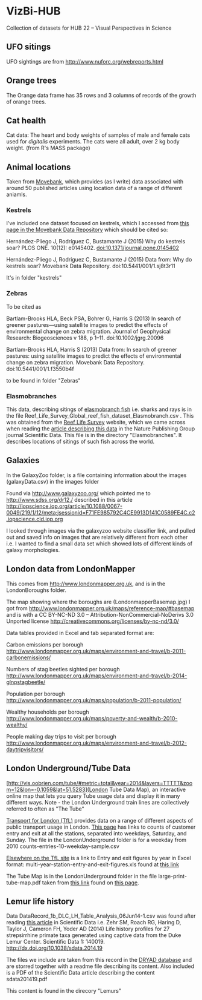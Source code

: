 # VizBi-HUB
Collection of datasets for HUB 22 – Visual Perspectives in Science

## UFO sitings
UFO sightings are from http://www.nuforc.org/webreports.html

## Orange trees
The Orange data frame has 35 rows and 3 columns of records of the growth of orange trees.

## Cat health
Cat data: The heart and body weights of samples of male and female cats used for _digitalis_ experiments.  The cats were all adult, over 2 kg body weight. (from R's MASS package)

## Animal locations

Taken from [Movebank](https://www.movebank.org), which provides (as I write) data associated with around 50 published articles using location data of a range of different aniamls.

### Kestrels

I've included one dataset focused on kestrels, which I accessed from [this page in the Movebank Data Repository](https://www.datarepository.movebank.org/browse?value=Herna%CC%81ndez-Pliego%2C+Jesu%CC%81s&type=author) which should be cited so:

Hernández-Pliego J, Rodríguez C, Bustamante J (2015) Why do kestrels soar? PLOS ONE. 10(12): e0145402. [doi:10.1371/journal.pone.0145402](http://journals.plos.org/plosone/article?id=10.1371/journal.pone.0145402)

Hernández-Pliego J, Rodriguez C, Bustamante J (2015) Data from: Why do kestrels soar? Movebank Data Repository. doi:10.5441/001/1.sj8t3r11

It's in folder "kestrels"

### Zebras

To be cited as 

Bartlam-Brooks HLA, Beck PSA, Bohrer G, Harris S (2013) In search of greener pastures—using satellite images to predict the effects of environmental change on zebra migration. Journal of Geophysical Research: Biogeosciences v 188, p 1–11. doi:10.1002/jgrg.20096 

Bartlam-Brooks HLA, Harris S (2013) Data from: In search of greener pastures: using satellite images to predict the effects of environmental change on zebra migration. Movebank Data Repository. doi:10.5441/001/1.f3550b4f 

to be found in folder "Zebras"

### Elasmobranches

This data, describing sitings of [elasmobranch fish](https://en.wikipedia.org/wiki/Elasmobranchii
) i.e. sharks and rays is in the file Reef_Life_Survey_Global_reef_fish_dataset_Elasmobranch.csv . This was obtained from the [Reef Life Survey](http://reeflifesurvey.imas.utas.edu.au) website, which we came across when reading the [article describing this data](http://www.nature.com/articles/sdata20147) in the Nature Publishing Group journal Scientific Data. This file is in the directory "Elasmobranches". It describes locations of sitings of such fish across the world.

## Galaxies

In the GalaxyZoo folder, is a file containing information about the images (galaxyData.csv) in the images folder

Found via http://www.galaxyzoo.org/ which pointed me to http://www.sdss.org/dr12./ described in this article http://iopscience.iop.org/article/10.1088/0067-0049/219/1/12/meta;jsessionid=F71FE985792C4CE9913D141C0589FE4C.c2.iopscience.cld.iop.org

I looked through images via the galaxyzoo website classifier link, and pulled out and saved info on images that are relatively different from each other i.e. I wanted to find a small data set which showed lots of different kinds of galaxy morphologies.

## London data from LondonMapper

This comes from http://www.londonmapper.org.uk, and is in the LondonBoroughs folder.

The map showing where the boroughs are (LondonmapperBasemap.jpg) I got from http://www.londonmapper.org.uk/maps/reference-map/#basemap and is with a CC BY-NC-ND 3.0 – Attribution-NonCommercial-NoDerivs 3.0 Unported license http://creativecommons.org/licenses/by-nc-nd/3.0/

Data tables provided in Excel and tab separated format are:

Carbon emissions per borough http://www.londonmapper.org.uk/maps/environment-and-travel/b-2011-carbonemissions/

Numbers of stag beetles sighted per borough http://www.londonmapper.org.uk/maps/environment-and-travel/b-2014-glnpstagbeetle/

Population per borough http://www.londonmapper.org.uk/maps/population/b-2011-population/

Wealthy households per borough http://www.londonmapper.org.uk/maps/poverty-and-wealth/b-2010-wealthy/

People making day trips to visit per borough http://www.londonmapper.org.uk/maps/environment-and-travel/b-2012-daytripvisitors/

## London Underground/Tube Data

[http://vis.oobrien.com/tube/#metric=total&year=2014&layers=TTTTT&zoom=12&lon=-0.1059&lat=51.5283](London Tube Data Map), an interactive online map that lets you query Tube usage data and display it in many different ways. Note - the London Underground train lines are collectively referred to often as "The Tube"

[Transport for London (TfL)](https://tfl.gov.uk/) provides data on a range of different aspects of public transport usage in London. [This page](https://tfl.gov.uk/info-for/open-data-users/our-feeds?intcmp=3671) has links to counts of customer entry and exit at all the stations, separated into weekdays, Saturday, and Sunday. The file in the LondonUnderground folder is for a weekday from 2010 counts-entries-10-weekday-sample.csv

[Elsewhere on the TfL site](https://tfl.gov.uk/corporate/publications-and-reports/underground-services-performance) is a link to Entry and exit figures by year in Excel format: multi-year-station-entry-and-exit-figures.xls found at [this link](https://tfl.gov.uk/cdn/static/cms/documents/multi-year-station-entry-and-exit-figures.xls)

The Tube Map is in the LondonUnderground folder in the file large-print-tube-map.pdf taken from [this link](http://content.tfl.gov.uk/large-print-tube-map.pdf) found on [this page](https://tfl.gov.uk/maps/track/tube).

## Lemur life history

Data DataRecord_1b_DLC_LH_Table_Analysis_06Jun14-1.csv was found after reading [this article](http://www.nature.com/articles/sdata201419#t2) in Scientific Data i.e. Zehr SM, Roach RG, Haring D, Taylor J, Cameron FH, Yoder AD (2014) Life history profiles for 27 strepsirrhine primate taxa generated using captive data from the Duke Lemur Center. Scientific Data 1: 140019. http://dx.doi.org/10.1038/sdata.2014.19

The files we include are taken from this record in the [DRYAD database](http://datadryad.org/resource/doi:10.5061/dryad.fj974) and are storred together with a readme file describing its content. Also included is a PDF of the Scientific Data article describing the content sdata201419.pdf

This content is found in the direcory "Lemurs"